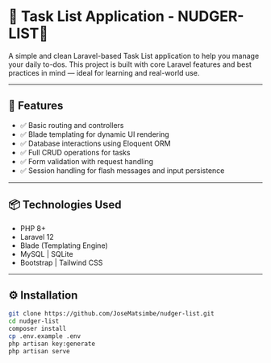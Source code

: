 # 📝 Task List Application - NUDGER-LIST🚀

A simple and clean Laravel-based Task List application to help you manage your daily to-dos. 
This project is built with core Laravel features and best practices in mind — ideal for learning and real-world use.

---

## 🚀 Features

- ✅ Basic routing and controllers  
- ✅ Blade templating for dynamic UI rendering  
- ✅ Database interactions using Eloquent ORM  
- ✅ Full CRUD operations for tasks  
- ✅ Form validation with request handling  
- ✅ Session handling for flash messages and input persistence  

---

## 📦 Technologies Used

- PHP 8+  
- Laravel 12  
- Blade (Templating Engine)  
- MySQL | SQLite   
- Bootstrap | Tailwind CSS

---

## ⚙️ Installation

```bash
git clone https://github.com/JoseMatsimbe/nudger-list.git
cd nudger-list
composer install
cp .env.example .env
php artisan key:generate
php artisan serve
